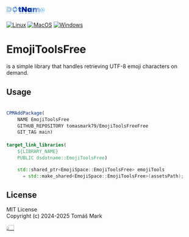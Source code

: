 <img src="assets/logo.png" alt="DotNameCpp Logo" width="20%">

[![Linux](https://github.com/tomasmark79/EmojiToolsFree/actions/workflows/linux.yml/badge.svg)](https://github.com/tomasmark79/EmojiToolsFree/actions/workflows/linux.yml)
[![MacOS](https://github.com/tomasmark79/EmojiToolsFree/actions/workflows/macos.yml/badge.svg)](https://github.com/tomasmark79/EmojiToolsFree/actions/workflows/macos.yml)
[![Windows](https://github.com/tomasmark79/EmojiToolsFree/actions/workflows/windows.yml/badge.svg)](https://github.com/tomasmark79/EmojiToolsFree/actions/workflows/windows.yml)  

# EmojiToolsFree

is a simple library that handles retrieving UTF-8 emoji characters on demand.

## Usage

```cmake

CPMAddPackage(
    NAME EmojiToolsFree
    GITHUB_REPOSITORY tomasmark79/EmojiToolsFreeFree
    GIT_TAG main)

target_link_libraries(
    ${LIBRARY_NAME}
    PUBLIC dsdotname::EmojiToolsFree)
```

```cpp
    std::shared_ptr<EmojiSpace::EmojiToolsFree> emojiTools
      = std::make_shared<EmojiSpace::EmojiToolsFree>(assetsPath);
```
## License

MIT License  
Copyright (c) 2024-2025 Tomáš Mark

[👆🏻](#EmojiToolsFree)